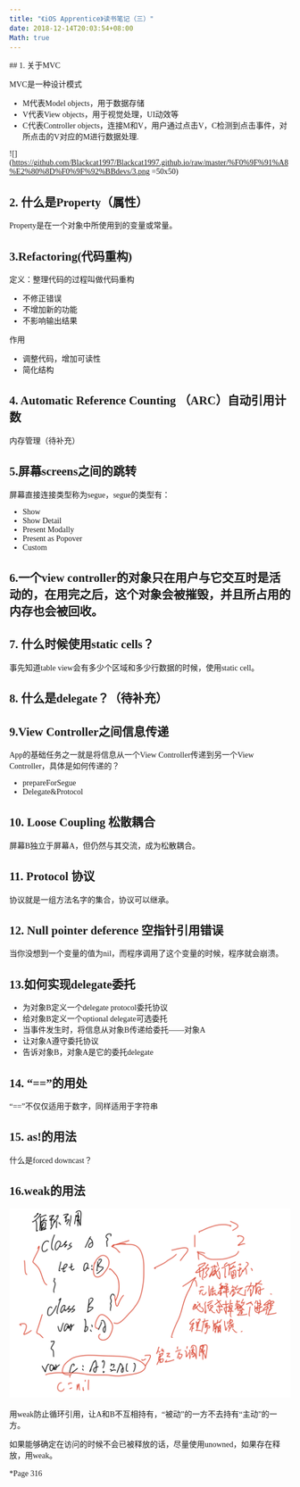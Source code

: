 ```yaml
---
title: "《iOS Apprentice》读书笔记（三）"
date: 2018-12-14T20:03:54+08:00
Math: true
---
```

<font face="PingFang SC">
## 1. 关于MVC

MVC是一种设计模式
* M代表Model objects，用于数据存储
* V代表View objects，用于视觉处理，UI动效等
* C代表Controller objects，连接M和V，用户通过点击V，C检测到点击事件，对所点击的V对应的M进行数据处理.

![](https://github.com/Blackcat1997/Blackcat1997.github.io/raw/master/%F0%9F%91%A8%E2%80%8D%F0%9F%92%BBdevs/3.png =50x50)

## 2. 什么是Property（属性）

Property是在一个对象中所使用到的变量或常量。

## 3.Refactoring(代码重构)

定义：整理代码的过程叫做代码重构

- 不修正错误
- 不增加新的功能
- 不影响输出结果

作用

- 调整代码，增加可读性
- 简化结构

## 4. Automatic Reference Counting （ARC）自动引用计数

内存管理（待补充）

## 5.屏幕screens之间的跳转

屏幕直接连接类型称为segue，segue的类型有：

- Show
- Show Detail
- Present Modally
- Present as Popover
- Custom

## 6.一个view controller的对象只在用户与它交互时是活动的，在用完之后，这个对象会被摧毁，并且所占用的内存也会被回收。

## 7. 什么时候使用static cells？

事先知道table view会有多少个区域和多少行数据的时候，使用static cell。

## 8. 什么是delegate？（待补充）

## 9.View Controller之间信息传递

App的基础任务之一就是将信息从一个View Controller传递到另一个View Controller，具体是如何传递的？

- prepareForSegue
- Delegate&Protocol

## 10. Loose Coupling 松散耦合

屏幕B独立于屏幕A，但仍然与其交流，成为松散耦合。

## 11. Protocol 协议

协议就是一组方法名字的集合，协议可以继承。

## 12. Null pointer deference 空指针引用错误

当你没想到一个变量的值为nil，而程序调用了这个变量的时候，程序就会崩溃。

## 13.如何实现delegate委托

- 为对象B定义一个delegate protocol委托协议
- 给对象B定义一个optional delegate可选委托
- 当事件发生时，将信息从对象B传递给委托——对象A
- 让对象A遵守委托协议
- 告诉对象B，对象A是它的委托delegate

## 14. “==”的用处

“==”不仅仅适用于数字，同样适用于字符串

## 15. as!的用法

什么是forced downcast？

## 16.weak的用法

![](https://github.com/Blackcat1997/Blackcat1997.github.io/raw/master/%F0%9F%91%A8%E2%80%8D%F0%9F%92%BBdevs/2.png)

用weak防止循环引用，让A和B不互相持有，“被动”的一方不去持有“主动”的一方。

如果能够确定在访问的时候不会已被释放的话，尽量使用unowned，如果存在释放，用weak。

*Page 316
</font>
